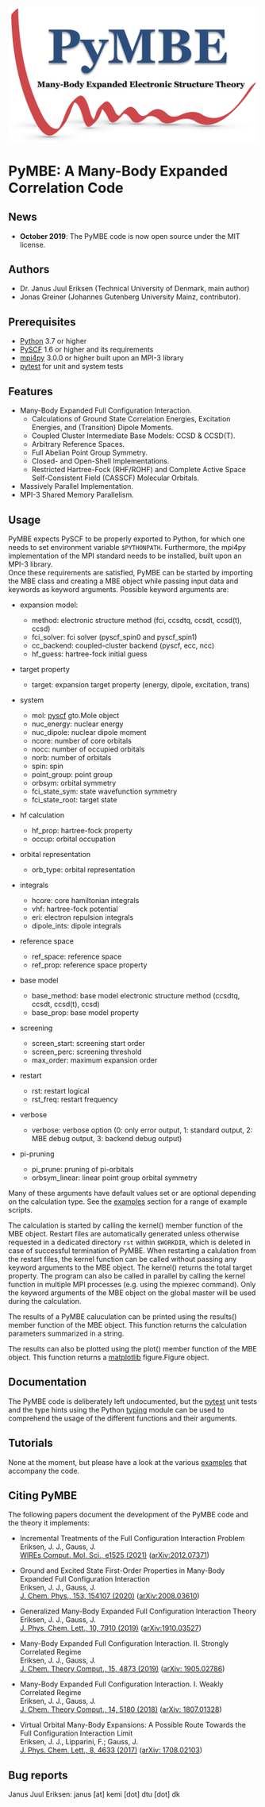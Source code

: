 ![](doc/logo/pymbe_logo.png "PyMBE")

PyMBE: A Many-Body Expanded Correlation Code 
============================================

News
----

* **October 2019**: The PyMBE code is now open source under the MIT license.


Authors
-------

* Dr. Janus Juul Eriksen (Technical University of Denmark, main author)
* Jonas Greiner (Johannes Gutenberg University Mainz, contributor). 

Prerequisites
-------------

* [Python](https://www.python.org/) 3.7 or higher
* [PySCF](https://pyscf.github.io/) 1.6 or higher and its requirements
* [mpi4py](https://mpi4py.readthedocs.io/en/stable/) 3.0.0 or higher built upon an MPI-3 library
* [pytest](https://docs.pytest.org/) for unit and system tests


Features
--------

* Many-Body Expanded Full Configuration Interaction.
    - Calculations of Ground State Correlation Energies, Excitation Energies, and (Transition) Dipole Moments.
    - Coupled Cluster Intermediate Base Models: CCSD & CCSD(T).
    - Arbitrary Reference Spaces.
    - Full Abelian Point Group Symmetry.
    - Closed- and Open-Shell Implementations.
    - Restricted Hartree-Fock (RHF/ROHF) and Complete Active Space Self-Consistent Field (CASSCF) Molecular Orbitals.
* Massively Parallel Implementation.
* MPI-3 Shared Memory Parallelism.


Usage
-----

PyMBE expects PySCF to be properly exported to Python, for which one needs to 
set environment variable `$PYTHONPATH`. Furthermore, the mpi4py implementation 
of the MPI standard needs to be installed, built upon an MPI-3 library.\
Once these requirements are satisfied, PyMBE can be started by importing the 
MBE class and creating a MBE object while passing input data and keywords as 
keyword arguments. Possible keyword arguments are:

* expansion model:
    - method: electronic structure method (fci, ccsdtq, ccsdt, ccsd(t), ccsd)
    - fci_solver: fci solver (pyscf_spin0 and pyscf_spin1)
    - cc_backend: coupled-cluster backend (pyscf, ecc, ncc)
    - hf_guess: hartree-fock initial guess

* target property
    - target: expansion target property (energy, dipole, excitation, trans)

* system
    - mol: [pyscf](https://pyscf.github.io/) gto.Mole object
    - nuc_energy: nuclear energy
    - nuc_dipole: nuclear dipole moment
    - ncore: number of core orbitals
    - nocc: number of occupied orbitals
    - norb: number of orbitals
    - spin: spin
    - point_group: point group
    - orbsym: orbital symmetry
    - fci_state_sym: state wavefunction symmetry
    - fci_state_root: target state

* hf calculation
    - hf_prop: hartree-fock property
    - occup: orbital occupation

* orbital representation
    - orb_type: orbital representation

* integrals
    - hcore: core hamiltonian integrals
    - vhf: hartree-fock potential
    - eri: electron repulsion integrals
    - dipole_ints: dipole integrals

* reference space
    - ref_space: reference space
    - ref_prop: reference space property

* base model
    - base_method: base model electronic structure method (ccsdtq, ccsdt, ccsd(t), ccsd)
    - base_prop: base model property

* screening
    - screen_start: screening start order
    - screen_perc: screening threshold
    - max_order: maximum expansion order

* restart
    - rst: restart logical
    - rst_freq: restart frequency

* verbose
    - verbose: verbose option (0: only error output, 1: standard output, 2: MBE debug output, 3: backend debug output)

* pi-pruning
    - pi_prune: pruning of pi-orbitals
    - orbsym_linear: linear point group orbital symmetry

Many of these arguments have default values set or are optional depending on 
the calculation type. See the [examples](examples/) section for a range of example scripts.

The calculation is started by calling the kernel() member function of the MBE 
object. Restart files are automatically generated unless otherwise requested in 
a dedicated directory `rst` within `$WORKDIR`, which is deleted in case of 
successful termination of PyMBE. When restarting a calulation from the restart 
files, the kernel function can be called without passing any keyword arguments 
to the MBE object. The kernel() returns the total target property. The program 
can also be called in parallel by calling the kernel function in multiple MPI 
processes (e.g. using the mpiexec command). Only the keyword arguments of the 
MBE object on the global master will be used during the calculation.

The results of a PyMBE caluculation can be printed using the results() member
function of the MBE object. This function returns the calculation parameters 
summarized in a string.

The results can also be plotted using the plot() member function of the MBE
object. This function returns a [matplotlib](https://matplotlib.org) 
figure.Figure object.

Documentation
-------------

The PyMBE code is deliberately left undocumented, but the 
[pytest](https://docs.pytest.org/) unit tests and the type hints using the 
Python [typing](https://docs.python.org/3/library/typing.html) module can be 
used to comprehend the usage of the different functions and their arguments.


Tutorials
---------

None at the moment, but please have a look at the various [examples](examples/) 
that accompany the code.


Citing PyMBE
------------

The following papers document the development of the PyMBE code and the theory 
it implements:

* Incremental Treatments of the Full Configuration Interaction Problem\
Eriksen, J. J., Gauss, J.\
[WIREs Comput. Mol. Sci., e1525 (2021)](https://onlinelibrary.wiley.com/doi/full/10.1002/wcms.1525?af=R) ([arXiv:2012.07371](https://arxiv.org/abs/2012.07371))

* Ground and Excited State First-Order Properties in Many-Body Expanded Full Configuration Interaction\
Eriksen, J. J., Gauss, J.\
[J. Chem. Phys., 153, 154107 (2020)](https://aip.scitation.org/doi/10.1063/5.0024791) ([arXiv:2008.03610](https://arxiv.org/abs/2008.03610))

* Generalized Many-Body Expanded Full Configuration Interaction Theory\
Eriksen, J. J., Gauss, J.\
[J. Phys. Chem. Lett., 10, 7910 (2019)](https://pubs.acs.org/doi/abs/10.1021/acs.jpclett.9b02968) ([arXiv:1910.03527](https://arxiv.org/abs/1910.03527))

* Many-Body Expanded Full Configuration Interaction. II. Strongly Correlated Regime\
Eriksen, J. J., Gauss, J.\
[J. Chem. Theory Comput., 15, 4873 (2019)](https://pubs.acs.org/doi/10.1021/acs.jctc.9b00456) ([arXiv: 1905.02786](https://arxiv.org/abs/1905.02786))

* Many-Body Expanded Full Configuration Interaction. I. Weakly Correlated Regime\
Eriksen, J. J., Gauss, J.\
[J. Chem. Theory Comput., 14, 5180 (2018)](https://pubs.acs.org/doi/10.1021/acs.jctc.8b00680) ([arXiv: 1807.01328](https://arxiv.org/abs/1807.01328))

* Virtual Orbital Many-Body Expansions: A Possible Route Towards the Full Configuration Interaction Limit\
Eriksen, J. J., Lipparini, F.; Gauss, J.\
[J. Phys. Chem. Lett., 8, 4633 (2017)](https://pubs.acs.org/doi/10.1021/acs.jpclett.7b02075) ([arXiv: 1708.02103](https://arxiv.org/abs/1708.02103))

Bug reports
-----------

Janus Juul Eriksen: janus [at] kemi [dot] dtu [dot] dk

